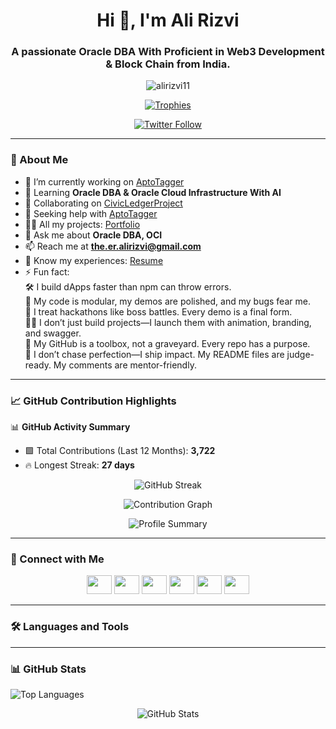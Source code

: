 <h1 align="center">Hi 👋, I'm Ali Rizvi</h1>
<h3 align="center">A passionate Oracle DBA With Proficient in Web3 Development & Block Chain from India.</h3>

<p align="center">
  <img src="https://komarev.com/ghpvc/?username=alirizvi11&label=Profile%20views&color=0e75b6&style=flat" alt="alirizvi11" />
</p>

<p align="center">
  <a href="https://github.com/ryo-ma/github-profile-trophy">
    <img src="https://github-profile-trophy.vercel.app/?username=alirizvi11&theme=algolia&margin-w=15&margin-h=15" alt="Trophies" />
  </a>
</p>

<p align="center">
  <a href="https://twitter.com/alirizvi9936" target="blank">
    <img src="https://img.shields.io/twitter/follow/alirizvi9936?logo=twitter&style=for-the-badge" alt="Twitter Follow" />
  </a>
</p>

---

### 🚀 About Me

- 🔭 I’m currently working on [AptoTagger](https://github.com/Alirizvi11/aptotagger-project-AptosHackerank)
- 🌱 Learning **Oracle DBA & Oracle Cloud Infrastructure With AI**
- 👯 Collaborating on [CivicLedgerProject](https://github.com/Alirizvi11/CivicLedgerProject)
- 🤝 Seeking help with [AptoTagger](https://github.com/Alirizvi11/aptotagger-project-AptosHackerank)
- 👨‍💻 All my projects: [Portfolio](https://ali-portfolio-full.vercel.app/)
- 💬 Ask me about **Oracle DBA, OCI**
- 📫 Reach me at **the.er.alirizvi@gmail.com**
- 📄 Know my experiences: [Resume](https://drive.google.com/drive/starred)
- ⚡ Fun fact:  
  🛠 I build dApps faster than npm can throw errors.  
  🧵 My code is modular, my demos are polished, and my bugs fear me.  
  🧪 I treat hackathons like boss battles. Every demo is a final form.  
  🧑‍🚀 I don’t just build projects—I launch them with animation, branding, and swagger.  
  🧰 My GitHub is a toolbox, not a graveyard. Every repo has a purpose.  
  🧠 I don’t chase perfection—I ship impact. My README files are judge-ready. My comments are mentor-friendly.

---

### 📈 GitHub Contribution Highlights

📊 **GitHub Activity Summary**  
- 🟩 Total Contributions (Last 12 Months): **3,722**  
- 🔥 Longest Streak: **27 days**

<p align="center">
  <img src="https://github-readme-streak-stats.herokuapp.com/?user=AliRizvi11&theme=dark&hide_border=true" alt="GitHub Streak" />
</p>

<p align="center">
  <img src="https://github-readme-activity-graph.vercel.app/graph?username=AliRizvi11&theme=react-dark" alt="Contribution Graph" />
</p>

<p align="center">
  <img src="https://github-profile-summary-cards.vercel.app/api/cards/profile-details?username=AliRizvi11&theme=github_dark" alt="Profile Summary" />
</p>

---

### 🤝 Connect with Me

<p align="center">
  <a href="https://twitter.com/alirizvi9936" target="blank"><img src="https://raw.githubusercontent.com/rahuldkjain/github-profile-readme-generator/master/src/images/icons/Social/twitter.svg" height="30" width="40" /></a>
  <a href="https://linkedin.com/in/alirizvi110" target="blank"><img src="https://raw.githubusercontent.com/rahuldkjain/github-profile-readme-generator/master/src/images/icons/Social/linked-in-alt.svg" height="30" width="40" /></a>
  <a href="https://instagram.com/alisyed11_" target="blank"><img src="https://raw.githubusercontent.com/rahuldkjain/github-profile-readme-generator/master/src/images/icons/Social/instagram.svg" height="30" width="40" /></a>
  <a href="https://www.hackerrank.com/alirizvi9936" target="blank"><img src="https://raw.githubusercontent.com/rahuldkjain/github-profile-readme-generator/master/src/images/icons/Social/hackerrank.svg" height="30" width="40" /></a>
  <a href="https://www.leetcode.com/alirizvi11" target="blank"><img src="https://raw.githubusercontent.com/rahuldkjain/github-profile-readme-generator/master/src/images/icons/Social/leet-code.svg" height="30" width="40" /></a>
  <a href="https://auth.geeksforgeeks.org/user/alirizvi11" target="blank"><img src="https://raw.githubusercontent.com/rahuldkjain/github-profile-readme-generator/master/src/images/icons/Social/geeks-for-geeks.svg" height="30" width="40" /></a>
</p>

---

### 🛠 Languages and Tools

<p align="center">
  <!-- Icons preserved from your original list -->
  <!-- You can paste your full icon block here -->
</p>

---

### 📊 GitHub Stats

<p align="left">
  <img src="https://github-readme-stats.vercel.app/api/top-langs?username=alirizvi11&show_icons=true&locale=en&layout=compact" alt="Top Languages" />
</p>

<p align="center">
  <img src="https://github-readme-stats.vercel.app/api?username=alirizvi11&show_icons=true&locale=en" alt="GitHub Stats" />
</p>
